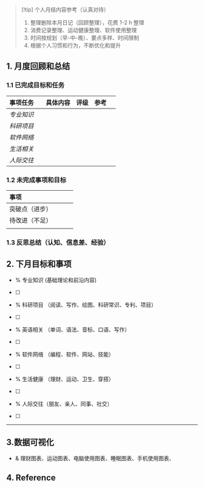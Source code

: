 > [!tip] 个人月结内容参考（认真对待）
> 1. 整理删除本月日记（回顾整理），花费 1-2 h 整理
> 2. 消费记录整理、运动健康整理、软件使用整理
> 3. 时间按规划（早-中-晚）、要点多样、时间限制 
> 4. 根据个人习惯和行为，不断优化和提升 

## 1. 月度回顾和总结 
### 1.1 已完成目标和任务 

| 事项任务   |     | 具体内容 | 评级  | 参考  |     |
| :----- | :-- | :--- | --- | --- | --- |
| *专业知识* |     |      |     |     |     |
| *科研项目* |     |      |     |     |     |
| *软件网络* |     |      |     |     |     |
| *生活相关* |     |      |     |     |     |
| *人际交往* |     |      |     |     |     |
### 1.2 未完成事项和目标 

| 事项      |     |     |     |
| :------ | :-- | :-- | --- |
| 突破点（进步） |     |     |     |
| 待改进（不足） |     |     |     |
|         |     |     |     |
### 1.3 反思总结（认知、信息差、经验）


## 2. 下月目标和事项 
- % 专业知识 (基础理论和前沿内容) 
- [ ] 

- % 科研项目 （阅读、写作、绘图、科研常识、专利、项目）
- [ ] 

- % 英语相关 （单词、语法、音标、口语、写作）
- [ ] 

- % 软件网络 （编程、软件、网站、技能）
- [ ] 

- % 生活健康 （理财、运动、卫生、穿搭）
- [ ] 

- % 人际交往（朋友、亲人、同事、社交）
- [ ] 

---

## 3.数据可视化
- & 理财图表、运动图表、电脑使用图表、睡眠图表、手机使用图表、





## 4. Reference

